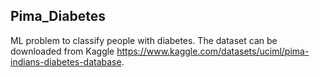 ## Pima_Diabetes
ML problem to classify people with diabetes. The dataset can be downloaded from Kaggle https://www.kaggle.com/datasets/uciml/pima-indians-diabetes-database.
